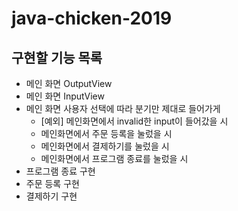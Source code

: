 # java-chicken-2019

## 구현할 기능 목록
- 메인 화면 OutputView
- 메인 화면 InputView
- 메인 화면 사용자 선택에 따라 분기만 제대로 들어가게
  * [예외] 메인화면에서 invalid한 input이 들어갔을 시
  * 메인화면에서 주문 등록을 눌렀을 시 
  * 메인화면에서 결제하기를 눌렀을 시
  * 메인화면에서 프로그램 종료를 눌렀을 시
- 프로그램 종료 구현
- 주문 등록 구현
- 결제하기 구현